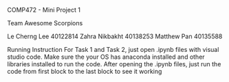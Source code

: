 COMP472 - Mini Project 1

Team Awesome Scorpions

Le Cherng Lee 40122814
Zahra Nikbakht 40138253
Matthew Pan 40135588

Running Instruction
For Task 1 and Task 2, just open .ipynb files with visual studio code. 
Make sure the your OS has anaconda installed and other libraries installed to run the code. 
After opening the .ipynb files, just run the code from first block to the last block to see it working